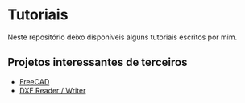 # Tutoriais
Neste repositório deixo disponíveis alguns tutoriais escritos por mim.











## Projetos interessantes de terceiros
- [FreeCAD](https://github.com/FreeCAD/FreeCAD)
- [DXF Reader / Writer](https://github.com/haplokuon/netDxf)
